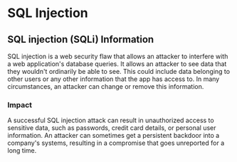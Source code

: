 # SQL Injection

## SQL injection \(SQLi\) Information

SQL injection is a web security flaw that allows an attacker to interfere with a web application's database queries. It allows an attacker to see data that they wouldn't ordinarily be able to see. This could include data belonging to other users or any other information that the app has access to. In many circumstances, an attacker can change or remove this information.

### Impact

A successful SQL injection attack can result in unauthorized access to sensitive data, such as passwords, credit card details, or personal user information. An attacker can sometimes get a persistent backdoor into a company's systems, resulting in a compromise that goes unreported for a long time.



